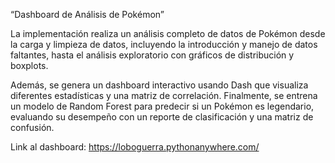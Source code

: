 ﻿“Dashboard de Análisis de Pokémon”

La implementación realiza un análisis completo de datos de Pokémon desde la carga y limpieza de datos, incluyendo la introducción y manejo de datos faltantes, hasta el análisis exploratorio con gráficos de distribución y boxplots. 

Además, se genera un dashboard interactivo usando Dash que visualiza diferentes estadísticas y una matriz de correlación. Finalmente, se entrena un modelo de Random Forest para predecir si un Pokémon es legendario, evaluando su desempeño con un reporte de clasificación y una matriz de confusión.

Link al dashboard: https://loboguerra.pythonanywhere.com/ 





